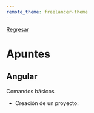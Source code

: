 ```yaml
---
remote_theme: freelancer-theme
---
```


[Regresar](/DAWM/)

# Apuntes

## Angular

Comandos básicos

* Creación de un proyecto: